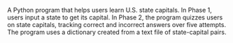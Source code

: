 A Python program that helps users learn U.S. state capitals. 
In Phase 1, users input a state to get its capital. 
In Phase 2, the program quizzes users on state capitals, tracking correct and incorrect answers over five attempts. 
The program uses a dictionary created from a text file of state-capital pairs.
